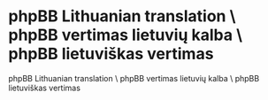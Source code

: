 # phpBB Lithuanian translation \ phpBB vertimas lietuvių kalba \ phpBB lietuviškas vertimas
phpBB Lithuanian translation \ phpBB vertimas lietuvių kalba \ phpBB lietuviškas vertimas
